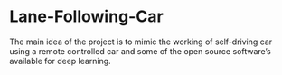 # Lane-Following-Car
The main idea of the project is to mimic the working of self-driving car using a remote controlled car and some of the open source software’s available for deep learning.
